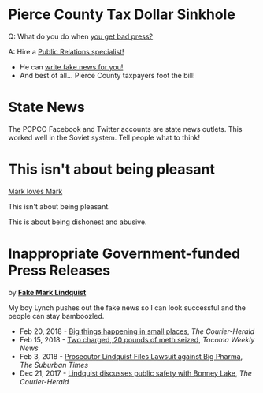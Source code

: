 # Pierce County Tax Dollar Sinkhole

Q: What do you do when [you get bad 
press?](https://en.m.wikipedia.org/wiki/Mark_Lindquist)

A: Hire a [Public Relations 
specialist!](https://www.linkedin.com/in/james-lynch-ii-88169314)

* He can [write fake news for 
you!](http://www.courierherald.com/news/lindquist-discusses-public-safety-with-bonney-lake-pierce-county-prosecutor/) 
* And best of all... Pierce County taxpayers foot the 
bill!


# State News

The PCPCO Facebook and Twitter accounts are state news 
outlets. This worked well in the Soviet system. Tell people what to think!


# This isn't about being pleasant

[Mark loves Mark](https://tacomaweekly.com/news/have-a-pleasant-new-year/)

This isn't about being pleasant.

This is about being dishonest and abusive.


# Inappropriate Government-funded Press Releases

by **[Fake Mark Lindquist](https://twitter.com/FakeMkLindquist/)**

My boy Lynch pushes out the fake news so I can look successful and the people
can stay bamboozled.

* Feb 20, 2018 - [Big things happening in small places](http://www.courierherald.com/news/big-things-happening-in-small-places-pierce-county-prosecutor/), *The Courier-Herald*
* Feb 15, 2018 - [Two charged, 20 pounds of meth seized](https://tacomaweekly.com/news/two-charged-20-pounds-of-meth-seized/), *Tacoma Weekly News*
* Feb 3, 2018 - [Prosecutor Lindquist Files Lawsuit against Big Pharma](https://thesubtimes.com/2018/02/03/prosecutor-lindquist-files-lawsuit-against-big-pharma/), *The Suburban Times*
* Dec 21, 2017 - [Lindquist discusses public safety with Bonney Lake](http://www.courierherald.com/news/lindquist-discusses-public-safety-with-bonney-lake-pierce-county-prosecutor/), *The Courier-Herald*


